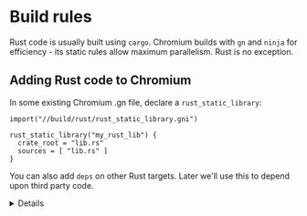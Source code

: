 # Build rules

Rust code is usually built using `cargo`. Chromium builds with `gn` and `ninja`
for efficiency - its static rules allow maximum parallelism. Rust is no exception.

## Adding Rust code to Chromium

In some existing Chromium .gn file, declare a `rust_static_library`:

```gn
import("//build/rust/rust_static_library.gni")

rust_static_library("my_rust_lib") {
  crate_root = "lib.rs"
  sources = [ "lib.rs" ]
}
```

You can also add `deps` on other Rust targets. Later we'll use this to
depend upon third party code.

<details>
You must specify _both_ the crate root, _and_ a full list of sources.
The `crate_root` is the file given to the Rust compiler representing the root
file of the compilation unit - typically `lib.rs`. `sources` is a complete
list of all source files which `ninja` needs in order to determine when rebuilds
are necessary.

(There's no such thing as a Rust `source_set`, because in Rust, an entire
crate is a compilation unit. A `static_library` is the smallest unit.)

Students might be wondering why we need a gn template, rather than using
[gn's built-in support for Rust static libraries][0].
The answer is that this template provides support for cxx interop, Rust features,
and unit tests, some of which we'll use later.
</details>

[0]: https://gn.googlesource.com/gn/+/main/docs/reference.md#func_static_library